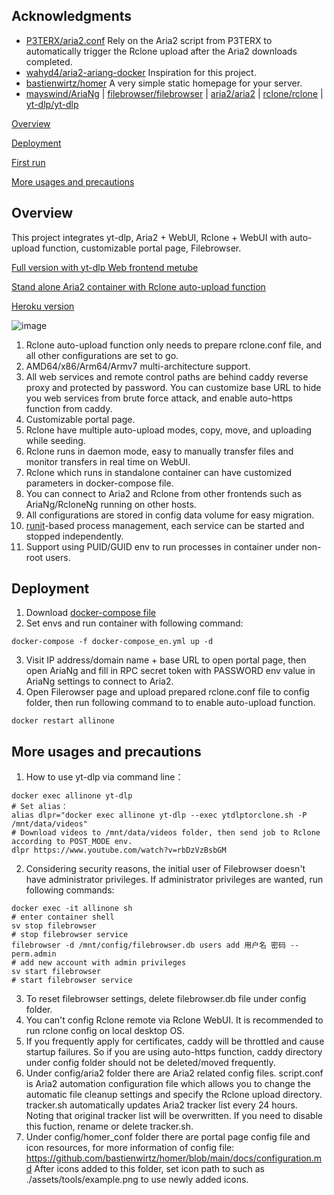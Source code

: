 ## Acknowledgments

- [P3TERX/aria2.conf](https://github.com/P3TERX/aria2.conf)  Rely on the Aria2 script from P3TERX to automatically trigger the Rclone upload after the Aria2 downloads completed.
- [wahyd4/aria2-ariang-docker](https://github.com/wahyd4/aria2-ariang-docker)  Inspiration for this project.
- [bastienwirtz/homer](https://github.com/bastienwirtz/homer)  A very simple static homepage for your server.
- [mayswind/AriaNg](https://github.com/mayswind/AriaNg) | [filebrowser/filebrowser](https://github.com/filebrowser/filebrowser) | [aria2/aria2](https://github.com/aria2/aria2) | [rclone/rclone](https://github.com/rclone/rclone) | [yt-dlp/yt-dlp](https://github.com/yt-dlp/yt-dlp)

[Overview](#Overview)

[Deployment](#Deployment)

[First run](#first)  

[More usages and precautions](#more)  

## <a id="Overview"></a>Overview

This project integrates yt-dlp, Aria2 + WebUI, Rclone + WebUI with auto-upload function, customizable portal page, Filebrowser.  

[Full version with yt-dlp Web frontend metube](https://github.com/wy580477/Aria2-AIO-Container)

[Stand alone Aria2 container with Rclone auto-upload function](https://github.com/wy580477/Aria2-Container-for-Rclone)

[Heroku version](https://github.com/wy580477/Heroku-All-In-One-APP)

![image](https://user-images.githubusercontent.com/98247050/167286996-b0fe45dd-af86-45ff-bac3-8c490854982a.png)

 1. Rclone auto-upload function only needs to prepare rclone.conf file, and all other configurations are set to go.
 2. AMD64/x86/Arm64/Armv7 multi-architecture support.
 3. All web services and remote control paths are behind caddy reverse proxy and protected by password. You can customize base URL to hide you web services from brute force attack, and enable auto-https function from caddy.
 4. Customizable portal page.
 5. Rclone have multiple auto-upload modes, copy, move, and uploading while seeding.
 6. Rclone runs in daemon mode, easy to manually transfer files and monitor transfers in real time on WebUI.
 7. Rclone which runs in standalone container can have customized parameters in docker-compose file.
 8. You can connect to Aria2 and Rclone from other frontends such as AriaNg/RcloneNg running on other hosts.
 9. All configurations are stored in config data volume for easy migration.
 10. [runit](http://smarden.org/runit/index.html)-based process management, each service can be started and stopped independently.
 11. Support using PUID/GUID env to run processes in container under non-root users.

## <a id="Deployment"></a>Deployment

 1. Download [docker-compose file](https://raw.githubusercontent.com/wy580477/Aria2-AIO-Container/lite/docker-compose_en.yml)
 2. Set envs and run container with following command:

```
docker-compose -f docker-compose_en.yml up -d
```

 3. Visit IP address/domain name + base URL to open portal page, then open AriaNg and fill in RPC secret token with PASSWORD env value in AriaNg settings to connect to Aria2.
 4. Open Filerowser page and upload prepared rclone.conf file to config folder, then run following command to to enable auto-upload function.  

```
docker restart allinone
```

## <a id="more"></a>More usages and precautions

 1. How to use yt-dlp via command line：  

```
docker exec allinone yt-dlp
# Set alias：  
alias dlpr="docker exec allinone yt-dlp --exec ytdlptorclone.sh -P /mnt/data/videos"
# Download videos to /mnt/data/videos folder, then send job to Rclone according to POST_MODE env.
dlpr https://www.youtube.com/watch?v=rbDzVzBsbGM
```

 2. Considering security reasons, the initial user of Filebrowser doesn't have administrator privileges. If administrator privileges are wanted, run following commands:  

```
docker exec -it allinone sh
# enter container shell
sv stop filebrowser
# stop filebrowser service
filebrowser -d /mnt/config/filebrowser.db users add 用户名 密码 --perm.admin
# add new account with admin privileges
sv start filebrowser
# start filebrowser service
```

 3. To reset filebrowser settings, delete filebrowser.db file under config folder.
 4. You can't config Rclone remote via Rclone WebUI. It is recommended to run rclone config on local desktop OS.
 5. If you frequently apply for certificates, caddy will be throttled and cause startup failures. So if you are using auto-https function, caddy directory under config folder should not be deleted/moved frequently.
 6. Under config/aria2 folder there are Aria2 related config files. script.conf is Aria2 automation configuration file which allows you to change the automatic file cleanup settings and specify the Rclone upload directory.  
    tracker.sh automatically updates Aria2 tracker list every 24 hours. Noting that original tracker list will be overwritten. If you need to disable this fuction, rename or delete tracker.sh.
 7. Under config/homer_conf folder there are portal page config file and icon resources, for more information of config file: <https://github.com/bastienwirtz/homer/blob/main/docs/configuration.md>
After icons added to this folder, set icon path to such as ./assets/tools/example.png to use newly added icons.
